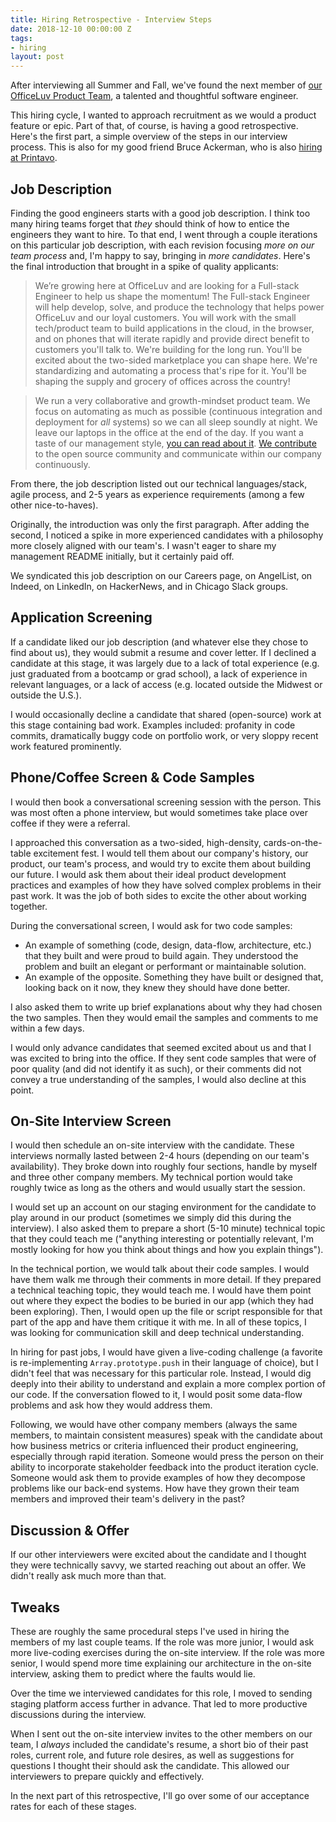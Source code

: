 ```yaml
---
title: Hiring Retrospective - Interview Steps
date: 2018-12-10 00:00:00 Z
tags:
- hiring
layout: post
---
```


After interviewing all Summer and Fall, we've found the next member of [our OfficeLuv Product Team][0], a talented and thoughtful software engineer.

This hiring cycle, I wanted to approach recruitment as we would a product feature or epic. Part of that, of course, is having a good retrospective. Here's the first part, a simple overview of the steps in our interview process. This is also for my good friend Bruce Ackerman, who is also [hiring at Printavo][1].

## Job Description

Finding the good engineers starts with a good job description. I think too many hiring teams forget that _they_ should think of how to entice the engineers they want to hire. To that end, I went through a couple iterations on this particular job description, with each revision focusing _more on our team process_ and, I'm happy to say, bringing in _more candidates_. Here's the final introduction that brought in a spike of quality applicants:

> We’re growing here at OfficeLuv and are looking for a Full-stack Engineer to help us shape the momentum! The Full-stack Engineer will help develop, solve, and produce the technology that helps power OfficeLuv and our loyal customers. You will work with the small tech/product team to build applications in the cloud, in the browser, and on phones that will iterate rapidly and provide direct benefit to customers you'll talk to. We're building for the long run. You'll be excited about the two-sided marketplace you can shape here. We're standardizing and automating a process that's ripe for it. You'll be shaping the supply and grocery of offices across the country!

> We run a very collaborative and growth-mindset product team. We focus on automating as much as possible (continuous integration and deployment for *all* systems) so we can all sleep soundly at night. We leave our laptops in the office at the end of the day. If you want a taste of our management style, [you can read about it][2]. [We contribute][3] to the open source community and communicate within our company continuously.

From there, the job description listed out our technical languages/stack, agile process, and 2-5 years  as experience requirements (among a few other nice-to-haves).

Originally, the introduction was only the first paragraph. After adding the second, I noticed a spike in more experienced candidates with a philosophy more closely aligned with our team's. I wasn't eager to share my management README initially, but it certainly paid off.

We syndicated this job description on our Careers page, on AngelList, on Indeed, on LinkedIn, on HackerNews, and in Chicago Slack groups.

## Application Screening

If a candidate liked our job description (and whatever else they chose to find about us), they would submit a resume and cover letter. If I declined a candidate at this stage, it was largely due to a lack of total experience (e.g. just graduated from a bootcamp or grad school), a lack of experience in relevant languages, or a lack of access (e.g. located outside the Midwest or outside the U.S.).

I would occasionally decline a candidate that shared (open-source) work at this stage containing bad work. Examples included: profanity in code commits, dramatically buggy code on portfolio work, or very sloppy recent work featured prominently.

## Phone/Coffee Screen & Code Samples

I would then book a conversational screening session with the person. This was most often a phone interview, but would sometimes take place over coffee if they were a referral.

I approached this conversation as a two-sided, high-density, cards-on-the-table excitement fest. I would tell them about our company's history, our product, our team's process, and would try to excite them about building our future. I would ask them about their ideal product development practices and examples of how they have solved complex problems in their past work. It was the job of both sides to excite the other about working together.

During the conversational screen, I would ask for two code samples:

- An example of something (code, design, data-flow, architecture, etc.) that they built and were proud to build again. They understood the problem and built an elegant or performant or maintainable solution.
- An example of the opposite. Something they have built or designed that, looking back on it now, they knew they should have done better.

I also asked them to write up brief explanations about why they had chosen the two samples. Then they would email the samples and comments to me within a few days.

I would only advance candidates that seemed excited about us and that I was excited to bring into the office. If they sent code samples that were of poor quality (and did not identify it as such), or their comments did not convey a true understanding of the samples, I would also decline at this point.

## On-Site Interview Screen

I would then schedule an on-site interview with the candidate. These interviews normally lasted between 2-4 hours (depending on our team's availability). They broke down into roughly four sections, handle by myself and three other company members. My technical portion would take roughly twice as long as the others and would usually start the session.

I would set up an account on our staging environment for the candidate to play around in our product (sometimes we simply did this during the interview). I also asked them to prepare a short (5-10 minute) technical topic that they could teach me ("anything interesting or potentially relevant, I'm mostly looking for how you think about things and how you explain things").

In the technical portion, we would talk about their code samples. I would have them walk me through their comments in more detail. If they prepared a technical teaching topic, they would teach me. I would have them point out where they expect the bodies to be buried in our app (which they had been exploring). Then, I would open up the file or script responsible for that part of the app and have them critique it with me. In all of these topics, I was looking for communication skill and deep technical understanding.

In hiring for past jobs, I would have given a live-coding challenge (a favorite is re-implementing `Array.prototype.push` in their language of choice), but I didn't feel that was necessary for this particular role. Instead, I would dig deeply into their ability to understand and explain a more complex portion of our code. If the conversation flowed to it, I would posit some data-flow problems and ask how they would address them.

Following, we would have other company members (always the same members, to maintain consistent measures) speak with the candidate about how business metrics or criteria influenced their product engineering, especially through rapid iteration. Someone would press the person on their ability to incorporate stakeholder feedback into the product iteration cycle. Someone would ask them to provide examples of how they decompose problems like our back-end systems. How have they grown their team members and improved their team's delivery in the past?

## Discussion & Offer

If our other interviewers were excited about the candidate and I thought they were technically savvy, we started reaching out about an offer. We didn't really ask much more than that.

## Tweaks

These are roughly the same procedural steps I've used in hiring the members of my last couple teams. If the role was more junior, I would ask more live-coding exercises during the on-site interview. If the role was more senior, I would spend more time explaining our architecture in the on-site interview, asking them to predict where the faults would lie.

Over the time we interviewed candidates for this role, I moved to sending staging platform access further in advance. That led to more productive discussions during the interview.

When I sent out the on-site interview invites to the other members on our team, I _always_ included the candidate's resume, a short bio of their past roles, current role, and future role desires, as well as suggestions for questions I thought their should ask the candidate. This allowed our interviewers to prepare quickly and effectively.

In the next part of this retrospective, I'll go over some of our acceptance rates for each of these stages.

[0]: https://officeluv.github.io
[1]: https://angel.co/printavo/jobs
[2]: https://github.com/andjosh/as-your-manager
[3]: https://github.com/officeluv
